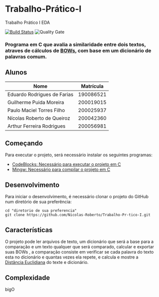 # Trabalho-Prático-I
Trabalho Prático I EDA

[![Build Status](https://travis-ci.org/condessalovelace/mavenquickstart.svg?branch=master)](https://travis-ci.org/condessalovelace/mavenquickstart) ![Quality Gate](https://sonarcloud.io/api/project_badges/measure?project=br.com%3Amavenquickstart&metric=alert_status)

### Programa em C que avalia a similaridade entre dois textos, atraves de cálculos de [BOWs](https://en.wikipedia.org/wiki/Bag-of-words_model), com base em um dicionário de palavras comum.

## Alunos


Nome                            | Matrícula  |
--------------------------------|------------|
Eduardo Rodrigues de Farias     | 190086521  |
Guilherme Puida Moreira         | 200019015  |
Paulo Maciel Torres Filho       | 200025937  |
Nícolas Roberto de Queiroz      | 200042360  |
Arthur Ferreira Rodrigues       | 200056981  |



## Começando

Para executar o projeto, será necessário instalar os seguintes programas:

- [CodeBlocks: Necessário para executar o projeto em C](https://www.codeblocks.org/downloads/)
- [Mingw: Necessário para compilar o projeto em C](https://sourceforge.net/projects/mingw-w64/)

## Desenvolvimento

Para iniciar o desenvolvimento, é necessário clonar o projeto do GitHub num diretório de sua preferência:

```
cd "diretorio de sua preferencia"
git clone https://github.com/Nicolas-Roberto/Trabalho-Pr-tico-I.git
```


## Características

O projeto pode ler arquivos de texto, um dicionário que será a base para a comparação e um texto qualquer que será comparado, calcular e exportar suas BOWs , a comparação
consiste em verificar se cada palavra do texto esta no dicionário e quantas vezes ela repete, e calcula e mostre a [Distância Euclidiana](https://pt.wikipedia.org/wiki/Dist%C3%A2ncia_euclidiana) do texte e dicionário.

## Complexidade 

bigO


